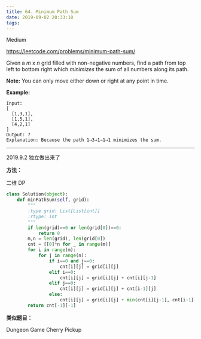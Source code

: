 ```yaml
---
title: 64. Minimum Path Sum
date: 2019-09-02 20:33:18
tags:
---
```


Medium

https://leetcode.com/problems/minimum-path-sum/

Given a *m* x *n* grid filled with non-negative numbers, find a path from top left to bottom right which *minimizes* the sum of all numbers along its path.

**Note:** You can only move either down or right at any point in time.

**Example:**

```
Input:
[
  [1,3,1],
  [1,5,1],
  [4,2,1]
]
Output: 7
Explanation: Because the path 1→3→1→1→1 minimizes the sum.
```

---

2019.9.2 独立做出来了

**方法：**

二维 DP

```python
class Solution(object):
    def minPathSum(self, grid):
        """
        :type grid: List[List[int]]
        :rtype: int
        """
        if len(grid)==0 or len(grid[0])==0:
            return 0
        m,n = len(grid), len(grid[0])
        cnt = [[0]*n for _ in range(m)]
        for i in range(m):
            for j in range(n):
                if i==0 and j==0:
                    cnt[i][j] = grid[i][j]
                elif i==0:
                    cnt[i][j] = grid[i][j] + cnt[i][j-1]
                elif j==0:
                    cnt[i][j] = grid[i][j] + cnt[i-1][j]
                else:
                    cnt[i][j] = grid[i][j] + min(cnt[i][j-1], cnt[i-1][j])
        return cnt[-1][-1]
```



**类似题目：**

Dungeon Game
Cherry Pickup